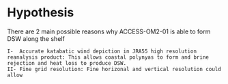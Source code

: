 # Hypothesis

There are 2 main possible reasons why ACCESS-OM2-01 is able to form DSW along the shelf

    I-  Accurate katabatic wind depiction in JRA55 high resolution reanalysis product: This allows coastal polynyas to form and brine rejection and heat loss to produce DSW.
    II- Fine grid resolution: Fine horizonal and vertical resolution could allow 
